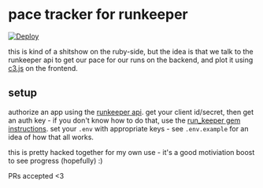 pace tracker for runkeeper
===

[![Deploy](https://www.herokucdn.com/deploy/button.png)](https://heroku.com/deploy)

this is kind of a shitshow on the ruby-side, but the idea is that we talk to the runkeeper api to get our pace for our runs on the backend, and plot it using [c3.js](http://c3js.org/) on the frontend.

setup
---

authorize an app using the [runkeeper api](http://runkeeper.com/developer/healthgraph/). get your client id/secret, then get an auth key - if you don't know how to do that, use the [run_keeper gem instructions](https://github.com/coop/run_keeper). set your `.env` with appropriate keys - see `.env.example` for an idea of how that all works.

this is pretty hacked together for my own use - it's a good motiviation boost to see progress (hopefully) :)

PRs accepted <3
